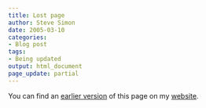 ```yaml
---
title: Lost page
author: Steve Simon
date: 2005-03-10
categories:
- Blog post
tags:
- Being updated
output: html_document
page_update: partial
---
```


You can find an [earlier version][sim1] of this page on my [website][sim2].

[sim1]: http://www.pmean.com/05/InTheEnd.html
[sim2]: http://www.pmean.com
